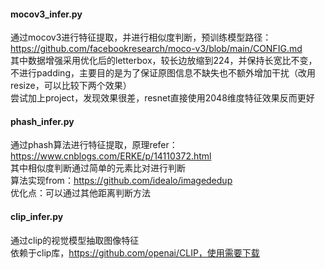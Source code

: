 #### mocov3_infer.py
通过mocov3进行特征提取，并进行相似度判断，预训练模型路径：https://github.com/facebookresearch/moco-v3/blob/main/CONFIG.md<br/>
其中数据增强采用优化后的letterbox，较长边放缩到224，并保持长宽比不变，不进行padding，主要目的是为了保证原图信息不缺失也不额外增加干扰（改用resize，可以比较下两个效果）<br/>
尝试加上project，发现效果很差，resnet直接使用2048维度特征效果反而更好<br/>

#### phash_infer.py
通过phash算法进行特征提取，原理refer：https://www.cnblogs.com/ERKE/p/14110372.html<br/>
其中相似度判断通过简单的元素比对进行判断<br/>
算法实现from：https://github.com/idealo/imagededup<br/>
优化点：可以通过其他距离判断方法<br/>

#### clip_infer.py
通过clip的视觉模型抽取图像特征<br/>
依赖于clip库，https://github.com/openai/CLIP，使用需要下载<br/>
